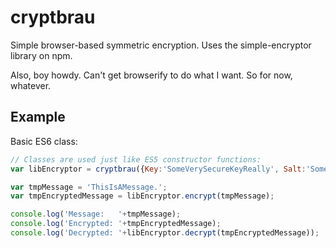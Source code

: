 # cryptbrau
Simple browser-based symmetric encryption.  Uses the simple-encryptor library on npm.

Also, boy howdy.  Can't get browserify to do what I want.  So for now, whatever.

## Example
Basic ES6 class:

```js
// Classes are used just like ES5 constructor functions:
var libEncryptor = cryptbrau({Key:'SomeVerySecureKeyReally', Salt:'SomeKindOfSalt'});

var tmpMessage = 'ThisIsAMessage.';
var tmpEncryptedMessage = libEncryptor.encrypt(tmpMessage);

console.log('Message:   '+tmpMessage);
console.log('Encrypted: '+tmpEncryptedMessage);
console.log('Decrypted: '+libEncryptor.decrypt(tmpEncryptedMessage));
```
